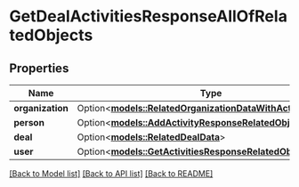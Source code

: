 # GetDealActivitiesResponseAllOfRelatedObjects

## Properties

Name | Type | Description | Notes
------------ | ------------- | ------------- | -------------
**organization** | Option<[**models::RelatedOrganizationDataWithActiveFlag**](RelatedOrganizationDataWithActiveFlag.md)> |  | [optional]
**person** | Option<[**models::AddActivityResponseRelatedObjectsPerson**](AddActivityResponse_related_objects_person.md)> |  | [optional]
**deal** | Option<[**models::RelatedDealData**](RelatedDealData.md)> |  | [optional]
**user** | Option<[**models::GetActivitiesResponseRelatedObjectsUser**](GetActivitiesResponse_related_objects_user.md)> |  | [optional]

[[Back to Model list]](../README.md#documentation-for-models) [[Back to API list]](../README.md#documentation-for-api-endpoints) [[Back to README]](../README.md)


